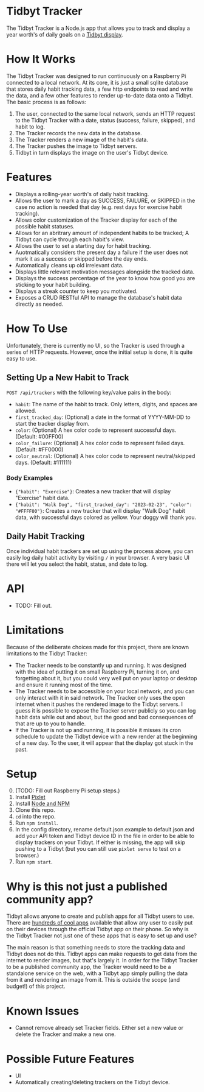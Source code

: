 # Tidbyt Tracker

The Tidbyt Tracker is a Node.js app that allows you to track and display a year worth's of daily goals on a [Tidbyt display](https://tidbyt.com/).

# How It Works
The Tidbyt Tracker was designed to run continuously on a Raspberry Pi connected to a local network. At its core, it is just a small sqlite database that stores daily habit tracking data, a few http endpoints to read and write the data, and a few other features to render up-to-date data onto a Tidbyt. The basic process is as follows:

1. The user, connected to the same local network, sends an HTTP request to the Tidbyt Tracker with a date, status (success, failure, skipped), and habit to log.
2. The Tracker records the new data in the database.
3. The Tracker renders a new image of the habit's data.
4. The Tracker pushes the image to Tidbyt servers.
5. Tidbyt in turn displays the image on the user's Tidbyt device.

# Features
* Displays a rolling-year worth's of daily habit tracking.
* Allows the user to mark a day as SUCCESS, FAILURE, or SKIPPED in the case no action is needed that day (e.g. rest days for exercise habit tracking).
* Allows color customization of the Tracker display for each of the possible habit statuses.
* Allows for an abritrary amount of independent habits to be tracked; A Tidbyt can cycle through each habit's view.
* Allows the user to set a starting day for habit tracking.
* Auotmatically considers the present day a failure if the user does not mark it as a success or skipped before the day ends.
* Automatically cleans up old irrelevant data.
* Displays little relevant motivation messages alongside the tracked data.
* Displays the success percentage of the year to know how good you are sticking to your habit building.
* Displays a streak counter to keep you motivated.
* Exposes a CRUD RESTful API to manage the database's habit data directly as needed.

# How To Use
Unfortunately, there is currently no UI, so the Tracker is used through a series of HTTP requests. However, once the initial setup is done, it is quite easy to use.

## Setting Up a New Habit to Track
`POST /api/trackers` with the following key/value pairs in the body:
* `habit`: The name of the habit to track. Only letters, digits, and spaces are allowed.
* `first_tracked_day`: (Optional) a date in the format of YYYY-MM-DD to start the tracker display from.
* `color`: (Optional) A hex color code to represent successful days. (Default: #00FF00)
* `color_failure`: (Optional) A hex color code to represent failed days. (Default: #FF0000)
* `color_neutral`: (Optional) A hex color code to represent neutral/skipped days. (Default: #111111)

### Body Examples
* `{"habit": "Exercise"}`: Creates a new tracker that will display "Exercise" habit data.
* `{"habit": "Walk Dog", "first_tracked_day": "2023-02-23", "color": "#FFFF00"}`: Creates a new tracker that will display "Walk Dog" habit data, with successful days colored as yellow. Your doggy will thank you.

## Daily Habit Tracking
Once individual habit trackers are set up using the process above, you can easily log daily habit activity by visiting `/` in your browser. A very basic UI there will let you select the habit, status, and date to log.

# API
* TODO: Fill out.

# Limitations
Because of the deliberate choices made for this project, there are known limitations to the Tidbyt Tracker:
* The Tracker needs to be constantly up and running. It was designed with the idea of putting it on small Raspberry Pi, turning it on, and forgetting about it, but you could very well put on your laptop or desktop and ensure it running most of the time.
* The Tracker needs to be accessible on your local network, and you can only interact with it in said network. The Tracker only uses the open internet when it pushes the rendered image to the Tidbyt servers. I guess it is possible to expose the Tracker server publicly so you can log habit data while out and about, but the good and bad consequences of that are up to you to handle.
* If the Tracker is not up and running, it is possible it misses its cron schedule to update the Tidbyt device with a new render at the beginning of a new day. To the user, it will appear that the display got stuck in the past.

# Setup
0. (TODO: Fill out Raspberry Pi setup steps.)
1. Install [Pixlet](https://tidbyt.dev/docs/build/installing-pixlet)
2. Install [Node and NPM](https://nodejs.org/en/download)
3. Clone this repo.
4. `cd` into the repo.
5. Run `npm install`.
6. In the config directory, rename default.json.example to default.json and add your API token and Tidbyt device ID in the file in order to be able to display trackers on your Tidbyt. If either is missing, the app will skip pushing to a Tidbyt (but you can still use `pixlet serve` to test on a browser.)
6. Run `npm start`.

# Why is this not just a published community app?
Tidbyt allows anyone to create and publish apps for all Tidbyt users to use. There are [hundreds of cool apps](https://tidbyt.com/pages/apps) available that allow any user to easily put on their devices through the official Tidbyt app on their phone. So why is the Tidbyt Tracker not just one of these apps that is easy to set up and use?

The main reason is that something needs to store the tracking data and Tidbyt does not do this. Tidbyt apps can make requests to get data from the internet to render images, but that's largely it. In order for the Tidbyt Tracker to be a published community app, the Tracker would need to be a standalone service on the web, with a Tidbyt app simply pulling the data from it and rendering an image from it. This is outside the scope (and budget!) of this project.

# Known Issues
* Cannot remove already set Tracker fields. Either set a new value or delete the Tracker and make a new one.

# Possible Future Features
* UI
* Automatically creating/deleting trackers on the Tidbyt device.